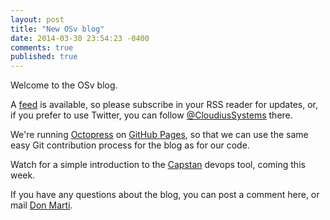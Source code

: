 ```yaml
---
layout: post
title: "New OSv blog"
date: 2014-03-30 23:54:23 -0400
comments: true
published: true
---
```

Welcome to the OSv blog.

A [feed](/atom.xml) is available, so please subscribe in your RSS reader for updates, or, if you prefer to use Twitter, you can follow [@CloudiusSystems](https://twitter.com/CloudiusSystems) there.

We're running [Octopress](http://octopress.org/docs/blogging/) on [GitHub Pages](http://pages.github.com/), so that we can use the same easy Git contribution process for the blog as for our code.

Watch for a simple introduction to the [Capstan](https://github.com/cloudius-systems/capstan) devops tool, coming this week.

If you have any questions about the blog, you can post a comment here, or mail [Don Marti](mailto:dmarti@cloudius-systems.com).
